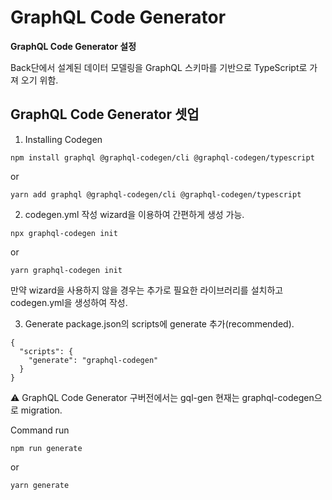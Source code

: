 # GraphQL Code Generator
**GraphQL Code Generator 설정**

Back단에서 설계된 데이터 모델링을 GraphQL 스키마를 기반으로 TypeScript로 가져 오기 위함. 

## GraphQL Code Generator 셋업
1. Installing Codegen
```
npm install graphql @graphql-codegen/cli @graphql-codegen/typescript
```
or
```
yarn add graphql @graphql-codegen/cli @graphql-codegen/typescript
```

2. codegen.yml 작성
wizard을 이용하여 간편하게 생성 가능.

```
npx graphql-codegen init
```
or
```
yarn graphql-codegen init
```

만약 wizard을 사용하지 않을 경우는 추가로 필요한 라이브러리를 설치하고 codegen.yml을 생성하여 작성.

3. Generate
package.json의 scripts에 generate 추가(recommended).

```
{
  "scripts": {
    "generate": "graphql-codegen"
  }
}
```
:warning: GraphQL Code Generator 구버전에서는 gql-gen 현재는 graphql-codegen으로 migration.

Command run
```
npm run generate
```
or
```
yarn generate
```